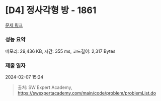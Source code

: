 # [D4] 정사각형 방 - 1861 

[문제 링크](https://swexpertacademy.com/main/code/problem/problemDetail.do?contestProbId=AV5LtJYKDzsDFAXc) 

### 성능 요약

메모리: 29,436 KB, 시간: 355 ms, 코드길이: 2,317 Bytes

### 제출 일자

2024-02-07 15:24



> 출처: SW Expert Academy, https://swexpertacademy.com/main/code/problem/problemList.do